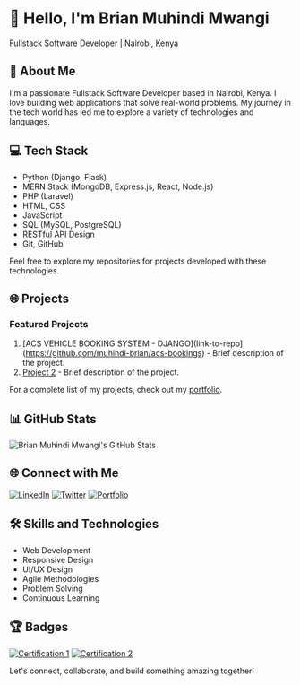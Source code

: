 # 👋 Hello, I'm Brian Muhindi Mwangi

Fullstack Software Developer | Nairobi, Kenya

## 🚀 About Me

I'm a passionate Fullstack Software Developer based in Nairobi, Kenya. I love building web applications that solve real-world problems. My journey in the tech world has led me to explore a variety of technologies and languages.

## 💻 Tech Stack

- Python (Django, Flask)
- MERN Stack (MongoDB, Express.js, React, Node.js)
- PHP (Laravel)
- HTML, CSS
- JavaScript
- SQL (MySQL, PostgreSQL)
- RESTful API Design
- Git, GitHub

Feel free to explore my repositories for projects developed with these technologies.

## 🌐 Projects

### Featured Projects

1. [ACS VEHICLE BOOKING SYSTEM - DJANGO](link-to-repo](https://github.com/muhindi-brian/acs-bookings) - Brief description of the project.
2. [Project 2](link-to-repo) - Brief description of the project.

For a complete list of my projects, check out my [portfolio](https://yourportfolio.com).

## 📊 GitHub Stats

![Brian Muhindi Mwangi's GitHub Stats](https://github-readme-stats.vercel.app/api?username=yourname&show_icons=true&hide=contribs,prs)

## 🌐 Connect with Me

[![LinkedIn](https://img.shields.io/badge/LinkedIn-Connect-blue?style=for-the-badge&logo=linkedin)](https://www.linkedin.com/in/yourname)
[![Twitter](https://img.shields.io/badge/Twitter-Follow-blue?style=for-the-badge&logo=twitter)](https://twitter.com/yourtwitter)
[![Portfolio](https://img.shields.io/badge/Portfolio-Visit-blue?style=for-the-badge&logo=google-chrome)](https://yourportfolio.com)

## 🛠️ Skills and Technologies

- Web Development
- Responsive Design
- UI/UX Design
- Agile Methodologies
- Problem Solving
- Continuous Learning

## 🏆 Badges

[![Certification 1](https://img.shields.io/badge/Certification-1-blue)](link-to-certification)
[![Certification 2](https://img.shields.io/badge/Certification-2-green)](link-to-certification)

Let's connect, collaborate, and build something amazing together!
